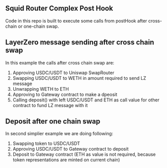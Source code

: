 ## Squid Router Complex Post Hook

Code in this repo is built to execute some calls from postHook after cross-chain or one-chain swap.

## LayerZero message sending after cross chain swap
In this example the calls after cross chain swap are:
1. Approving USDC/USDT to Uniswap SwapRouter
2. Swapping USDC/USDT to WETH in amount required to send LZ message
3. Unwrapping WETH to ETH
4. Approving to Gateway contract to make a dpeosit
5. Calling deposit() with left USDC/USDT and ETH as call value for other contract to fund LZ message with it

## Deposit after one chain swap
In second simplier example we are doing following:
1. Swapping token to USDC/USDT
2. Approving USDC/USDT to Gateway contract to deposit
3. Deposit to Gateway contract (ETH as value is not required, because token representations are minted on current chain)
